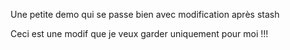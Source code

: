 Une petite demo qui se passe bien avec modification après stash

Ceci est une modif que je veux garder uniquement pour moi !!!

